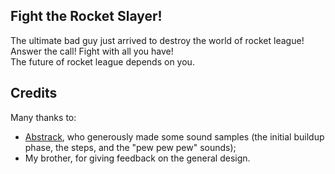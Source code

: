## Fight the Rocket Slayer! 
The ultimate bad guy just arrived to destroy the world of rocket league!  Answer the call! Fight with all you have!  
The future of rocket league depends on you.


## Credits
Many thanks to:
- [Abstrack](https://soundcloud.com/kcartsba), who generously made some sound samples (the initial buildup phase, the steps, and the "pew pew pew" sounds);
- My brother, for giving feedback on the general design.
